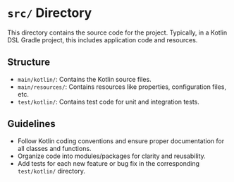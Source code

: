# `src/` Directory

This directory contains the source code for the project. Typically, in a Kotlin DSL Gradle project, this includes application code and resources.

## Structure

- `main/kotlin/`: Contains the Kotlin source files.
- `main/resources/`: Contains resources like properties, configuration files, etc.
- `test/kotlin/`: Contains test code for unit and integration tests.

## Guidelines

- Follow Kotlin coding conventions and ensure proper documentation for all classes and functions.
- Organize code into modules/packages for clarity and reusability.
- Add tests for each new feature or bug fix in the corresponding `test/kotlin/` directory.
